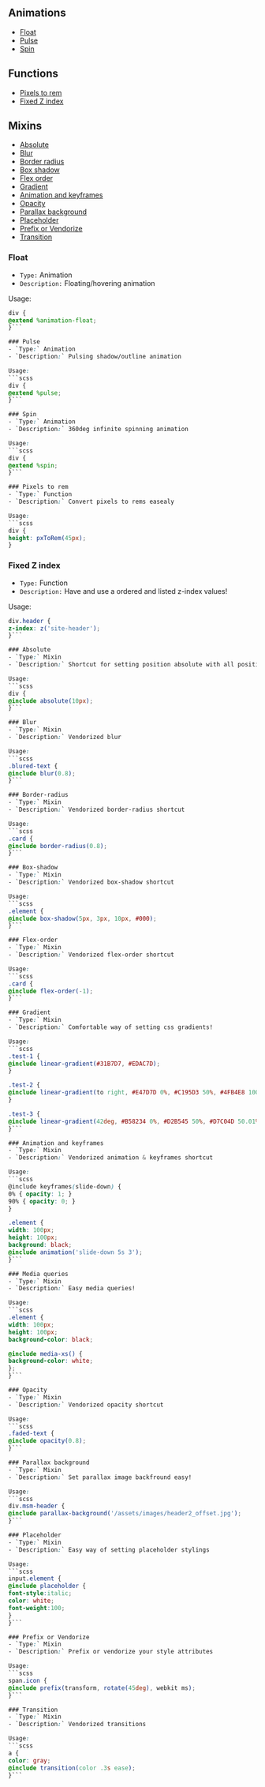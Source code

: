 ## Animations
- [Float](#float)
- [Pulse](#pulse)
- [Spin](#spin)

## Functions
- [Pixels to rem](#pixels-to-rem)
- [Fixed Z index](#fixed-z-index)

## Mixins
- [Absolute](#absolute)
- [Blur](#blur)
- [Border radius](#border-radius)
- [Box shadow](#box-shadow)
- [Flex order](#flex-order)
- [Gradient](#gradient)
- [Animation and keyframes](#animation-and-keyframes)
- [Opacity](#opacity)
- [Parallax background](#parallax-background)
- [Placeholder](#placeholder)
- [Prefix or Vendorize](#prefix-or-vendorize)
- [Transition](#transition)

### Float
- `Type:` Animation
- `Description:` Floating/hovering animation

Usage:
```scss
div {
@extend %animation-float;
}```

### Pulse
- `Type:` Animation
- `Description:` Pulsing shadow/outline animation

Usage:
```scss
div {
@extend %pulse;
}```

### Spin
- `Type:` Animation
- `Description:` 360deg infinite spinning animation

Usage:
```scss
div {
@extend %spin;
}```

### Pixels to rem
- `Type:` Function
- `Description:` Convert pixels to rems easealy

Usage:
```scss
div {
height: pxToRem(45px);
}
```

### Fixed Z index
- `Type:` Function
- `Description:` Have and use a ordered and listed z-index values!

Usage:
```scss
div.header {
z-index: z('site-header');
}```

### Absolute
- `Type:` Mixin
- `Description:` Shortcut for setting position absolute with all positions containing same value

Usage:
```scss
div {
@include absolute(10px);
}```

### Blur
- `Type:` Mixin
- `Description:` Vendorized blur

Usage:
```scss
.blured-text {
@include blur(0.8);
}```

### Border-radius
- `Type:` Mixin
- `Description:` Vendorized border-radius shortcut

Usage:
```scss
.card {
@include border-radius(0.8);
}```

### Box-shadow
- `Type:` Mixin
- `Description:` Vendorized box-shadow shortcut

Usage:
```scss
.element {
@include box-shadow(5px, 3px, 10px, #000);
}```

### Flex-order
- `Type:` Mixin
- `Description:` Vendorized flex-order shortcut

Usage:
```scss
.card {
@include flex-order(-1);
}```

### Gradient
- `Type:` Mixin
- `Description:` Comfortable way of setting css gradients!

Usage:
```scss
.test-1 {
@include linear-gradient(#31B7D7, #EDAC7D);
}

.test-2 {
@include linear-gradient(to right, #E47D7D 0%, #C195D3 50%, #4FB4E8 100%);
}

.test-3 {
@include linear-gradient(42deg, #B58234 0%, #D2B545 50%, #D7C04D 50.01%, #FFFFFF 100%);
}```

### Animation and keyframes
- `Type:` Mixin
- `Description:` Vendorized animation & keyframes shortcut

Usage:
```scss
@include keyframes(slide-down) {
0% { opacity: 1; }
90% { opacity: 0; }
}

.element {
width: 100px;
height: 100px;
background: black;
@include animation('slide-down 5s 3');
}```

### Media queries
- `Type:` Mixin
- `Description:` Easy media queries!

Usage:
```scss
.element {
width: 100px;
height: 100px;
background-color: black;

@include media-xs() {
background-color: white;
};
}```

### Opacity
- `Type:` Mixin
- `Description:` Vendorized opacity shortcut

Usage:
```scss
.faded-text {
@include opacity(0.8);
}```

### Parallax background
- `Type:` Mixin
- `Description:` Set parallax image backfround easy!

Usage:
```scss
div.msm-header {
@include parallax-background('/assets/images/header2_offset.jpg');
}```

### Placeholder
- `Type:` Mixin
- `Description:` Easy way of setting placeholder stylings

Usage:
```scss
input.element {
@include placeholder {
font-style:italic;
color: white;
font-weight:100;
}
}```

### Prefix or Vendorize
- `Type:` Mixin
- `Description:` Prefix or vendorize your style attributes

Usage:
```scss
span.icon {
@include prefix(transform, rotate(45deg), webkit ms);
}```

### Transition
- `Type:` Mixin
- `Description:` Vendorized transitions

Usage:
```scss
a {
color: gray;
@include transition(color .3s ease);
}```
